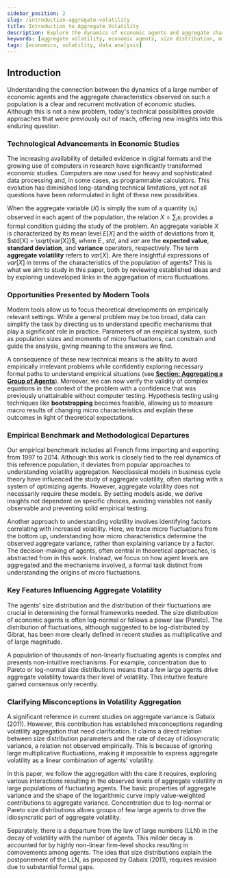 ```yaml
---
sidebar_position: 2
slug: /introduction-aggregate-volatility
title: Introduction to Aggregate Volatility
description: Explore the dynamics of economic agents and aggregate characteristics, emphasizing the role of size distributions and micro fluctuations.
keywords: [aggregate volatility, economic agents, size distribution, micro fluctuations, empirical analysis]
tags: [economics, volatility, data analysis]
---
```


## **Introduction**

Understanding the connection between the dynamics of a large number of economic agents and the aggregate characteristics observed on such a population is a clear and recurrent motivation of economic studies. Although this is not a new problem, today's technical possibilities provide approaches that were previously out of reach, offering new insights into this enduring question.

### **Technological Advancements in Economic Studies**

The increasing availability of detailed evidence in digital formats and the growing use of computers in research have significantly transformed economic studies. Computers are now used for heavy and sophisticated data processing and, in some cases, as programmable calculators. This evolution has diminished long-standing technical limitations, yet not all questions have been reformulated in light of these new possibilities.

When the aggregate variable ($X$) is simply the sum of a quantity ($s_i$) observed in each agent of the population, the relation $X = \sum_i s_i$ provides a formal condition guiding the study of the problem. An aggregate variable $X$ is characterized by its mean level $E[X]$ and the width of deviations from it, $std[X] = \sqrt{var[X]}$, where $\operatorname{E}$, $std$, and $var$ are the **expected value**, **standard deviation**, and **variance** operators, respectively. The term **aggregate volatility** refers to $var[X]$. Are there insightful expressions of $var[X]$ in terms of the characteristics of the population of agents? This is what we aim to study in this paper, both by reviewing established ideas and by exploring undeveloped links in the aggregation of micro fluctuations. 

### **Opportunities Presented by Modern Tools**

Modern tools allow us to focus theoretical developments on empirically relevant settings. While a general problem may be too broad, data can simplify the task by directing us to understand specific mechanisms that play a significant role in practice. Parameters of an empirical system, such as population sizes and moments of micro fluctuations, can constrain and guide the analysis, giving meaning to the answers we find.

A consequence of these new technical means is the ability to avoid empirically irrelevant problems while confidently exploring necessary formal paths to understand empirical situations (see **[Section: Aggregating a Group of Agents](./aggregating-a-group-of-agents.md)**). Moreover, we can now verify the validity of complex equations in the context of the problem with a confidence that was previously unattainable without computer testing. Hypothesis testing using techniques like **bootstrapping** becomes feasible, allowing us to measure macro results of changing micro characteristics and explain these outcomes in light of theoretical expectations.

### **Empirical Benchmark and Methodological Departures**

Our empirical benchmark includes all French firms importing and exporting from 1997 to 2014. Although this work is closely tied to the real dynamics of this reference population, it deviates from popular approaches to understanding volatility aggregation. Neoclassical models in business cycle theory have influenced the study of aggregate volatility, often starting with a system of optimizing agents. However, aggregate volatility does not necessarily require these models. By setting models aside, we derive insights not dependent on specific choices, avoiding variables not easily observable and preventing solid empirical testing.

Another approach to understanding volatility involves identifying factors correlating with increased volatility. Here, we trace micro fluctuations from the bottom up, understanding how micro characteristics determine the observed aggregate variance, rather than explaining variance by a factor. The decision-making of agents, often central in theoretical approaches, is abstracted from in this work. Instead, we focus on how agent levels are aggregated and the mechanisms involved, a formal task distinct from understanding the origins of micro fluctuations.

### **Key Features Influencing Aggregate Volatility**

The agents' size distribution and the distribution of their fluctuations are crucial in determining the formal frameworks needed. The size distribution of economic agents is often log-normal or follows a power law (Pareto). The distribution of fluctuations, although suggested to be log-distributed by Gibrat, has been more clearly defined in recent studies as multiplicative and of large magnitude.

A population of thousands of non-linearly fluctuating agents is complex and presents non-intuitive mechanisms. For example, concentration due to Pareto or log-normal size distributions means that a few large agents drive aggregate volatility towards their level of volatility. This intuitive feature gained consensus only recently.

### **Clarifying Misconceptions in Volatility Aggregation**

A significant reference in current studies on aggregate variance is Gabaix (2011). However, this contribution has established misconceptions regarding volatility aggregation that need clarification. It claims a direct relation between size distribution parameters and the rate of decay of idiosyncratic variance, a relation not observed empirically. This is because of ignoring large multiplicative fluctuations, making it impossible to express aggregate volatility as a linear combination of agents' volatility.

In this paper, we follow the aggregation with the care it requires, exploring various interactions resulting in the observed levels of aggregate volatility in large populations of fluctuating agents. The basic properties of aggregate variance and the shape of the logarithmic curve imply value-weighted contributions to aggregate variance. Concentration due to log-normal or Pareto size distributions allows groups of few large agents to drive the idiosyncratic part of aggregate volatility.

Separately, there is a departure from the law of large numbers (LLN) in the decay of volatility with the number of agents. This milder decay is accounted for by highly non-linear firm-level shocks resulting in comovements among agents. The idea that size distributions explain the postponement of the LLN, as proposed by Gabaix (2011), requires revision due to substantial formal gaps.